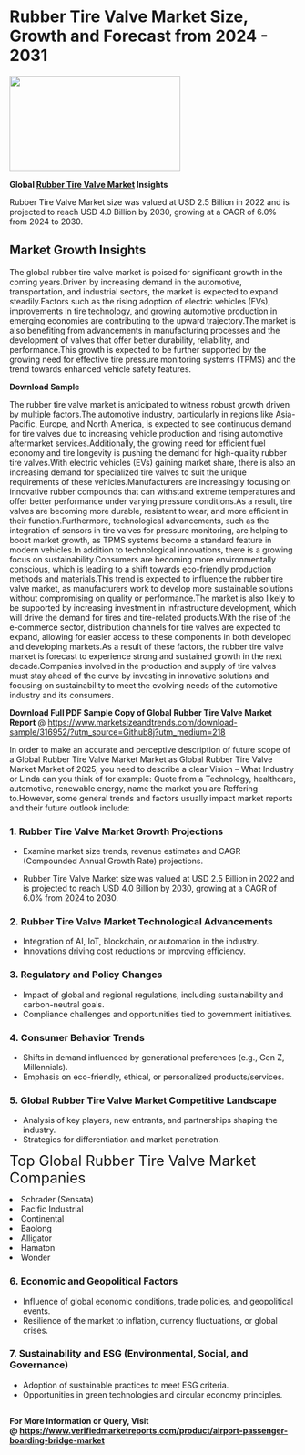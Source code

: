 <H1>Rubber Tire Valve Market Size, Growth and Forecast from 2024 - 2031</H1><img class="aligncenter size-medium wp-image-584254" src="https://thirdeyenews.in/wp-content/uploads/2024/09/Global-Market-Research-300x168.jpeg" alt="" width="300" height="168" /><p><strong>Global&nbsp;<a href="https://www.marketsizeandtrends.com/download-sample/316952/?utm_source=Github8j?utm_medium=218">Rubber Tire Valve Market</a> Insights</strong></p><p>Rubber Tire Valve Market size was valued at USD 2.5 Billion in 2022 and is projected to reach USD 4.0 Billion by 2030, growing at a CAGR of 6.0% from 2024 to 2030.</p><p><h2>Market Growth Insights</h2> <p>The global rubber tire valve market is poised for significant growth in the coming years.Driven by increasing demand in the automotive, transportation, and industrial sectors, the market is expected to expand steadily.Factors such as the rising adoption of electric vehicles (EVs), improvements in tire technology, and growing automotive production in emerging economies are contributing to the upward trajectory.The market is also benefiting from advancements in manufacturing processes and the development of valves that offer better durability, reliability, and performance.This growth is expected to be further supported by the growing need for effective tire pressure monitoring systems (TPMS) and the trend towards enhanced vehicle safety features.</p> <p><strong>Download Sample</strong></p> <p>The rubber tire valve market is anticipated to witness robust growth driven by multiple factors.The automotive industry, particularly in regions like Asia-Pacific, Europe, and North America, is expected to see continuous demand for tire valves due to increasing vehicle production and rising automotive aftermarket services.Additionally, the growing need for efficient fuel economy and tire longevity is pushing the demand for high-quality rubber tire valves.With electric vehicles (EVs) gaining market share, there is also an increasing demand for specialized tire valves to suit the unique requirements of these vehicles.Manufacturers are increasingly focusing on innovative rubber compounds that can withstand extreme temperatures and offer better performance under varying pressure conditions.As a result, tire valves are becoming more durable, resistant to wear, and more efficient in their function.Furthermore, technological advancements, such as the integration of sensors in tire valves for pressure monitoring, are helping to boost market growth, as TPMS systems become a standard feature in modern vehicles.In addition to technological innovations, there is a growing focus on sustainability.Consumers are becoming more environmentally conscious, which is leading to a shift towards eco-friendly production methods and materials.This trend is expected to influence the rubber tire valve market, as manufacturers work to develop more sustainable solutions without compromising on quality or performance.The market is also likely to be supported by increasing investment in infrastructure development, which will drive the demand for tires and tire-related products.With the rise of the e-commerce sector, distribution channels for tire valves are expected to expand, allowing for easier access to these components in both developed and developing markets.As a result of these factors, the rubber tire valve market is forecast to experience strong and sustained growth in the next decade.Companies involved in the production and supply of tire valves must stay ahead of the curve by investing in innovative solutions and focusing on sustainability to meet the evolving needs of the automotive industry and its consumers.</p> <p><span class=""><strong>Download Full PDF Sample Copy of Global Rubber Tire Valve Market Report</strong> @ <a href="https://www.marketsizeandtrends.com/download-sample/316952/?utm_source=Github8j?utm_medium=218" target="_blank">https://www.marketsizeandtrends.com/download-sample/316952/?utm_source=Github8j?utm_medium=218</a></span></p><p>In order to make an accurate and perceptive description of future scope of a Global&nbsp;Rubber Tire Valve Market Market as Global&nbsp;Rubber Tire Valve Market Market of 2025, you need to describe a clear Vision &ndash; What Industry or Linda can you think of for example: Quote from a Technology, healthcare, automotive, renewable energy, name the market you are Reffering to.However, some general trends and factors usually impact market reports and their future outlook include:</p><h3>1.&nbsp;<strong>Rubber Tire Valve Market Growth Projections</strong></h3><ul><li>Examine market size trends, revenue estimates and CAGR (Compounded Annual Growth Rate) projections.</li><li><p>Rubber Tire Valve Market size was valued at USD 2.5 Billion in 2022 and is projected to reach USD 4.0 Billion by 2030, growing at a CAGR of 6.0% from 2024 to 2030.</p></li></ul><h3>2.&nbsp;<strong>Rubber Tire Valve Market Technological Advancements</strong></h3><ul><li>Integration of AI, IoT, blockchain, or automation in the industry.</li><li>Innovations driving cost reductions or improving efficiency.</li></ul><h3>3.&nbsp;<strong>Regulatory and Policy Changes</strong></h3><ul><li>Impact of global and regional regulations, including sustainability and carbon-neutral goals.</li><li>Compliance challenges and opportunities tied to government initiatives.</li></ul><h3>4.&nbsp;<strong>Consumer Behavior Trends</strong></h3><ul><li>Shifts in demand influenced by generational preferences (e.g., Gen Z, Millennials).</li><li>Emphasis on eco-friendly, ethical, or personalized products/services.</li></ul><h3>5.&nbsp;<strong>Global Rubber Tire Valve Market Competitive Landscape</strong></h3><ul><li>Analysis of key players, new entrants, and partnerships shaping the industry.</li><li>Strategies for differentiation and market penetration.</li></ul><p data-pm-slice="1 1 []"><span style="color: inherit; font-family: inherit; font-size: 25px;">Top Global Rubber Tire Valve Market Companies</span></p><div class="" data-test-id=""><p><li>Schrader (Sensata)</li><li> Pacific Industrial</li><li> Continental</li><li> Baolong</li><li> Alligator</li><li> Hamaton</li><li> Wonder</li></p></div><h3>6.&nbsp;<strong>Economic and Geopolitical Factors</strong></h3><ul><li>Influence of global economic conditions, trade policies, and geopolitical events.</li><li>Resilience of the market to inflation, currency fluctuations, or global crises.</li></ul><h3>7.&nbsp;<strong>Sustainability and ESG (Environmental, Social, and Governance)</strong></h3><ul><li>Adoption of sustainable practices to meet ESG criteria.</li><li>Opportunities in green technologies and circular economy principles.</li></ul><h2><strong style="font-size: 14px;">For More Information or Query, Visit @&nbsp;</strong><a style="background-color: #ffffff; font-size: 14px;" href="https://www.marketsizeandtrends.com/report/rubber-tire-valve-market/" target="_blank">https://www.verifiedmarketreports.com/product/airport-passenger-boarding-bridge-market</a></h2>